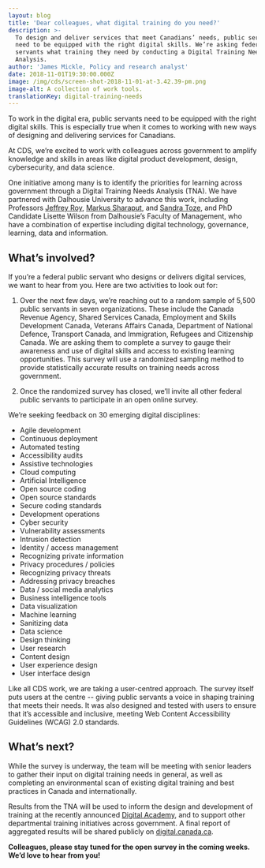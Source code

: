 ```yaml
---
layout: blog
title: 'Dear colleagues, what digital training do you need?'
description: >-
  To design and deliver services that meet Canadians’ needs, public servants
  need to be equipped with the right digital skills. We’re asking federal public
  servants what training they need by conducting a Digital Training Needs
  Analysis.
author: 'James Mickle, Policy and research analyst'
date: 2018-11-01T19:30:00.000Z
image: /img/cds/screen-shot-2018-11-01-at-3.42.39-pm.png
image-alt: A collection of work tools.
translationKey: digital-training-needs
---
```

To work in the digital era, public servants need to be equipped with the right digital skills. This is especially true when it comes to working with new ways of designing and delivering services for Canadians.

At CDS, we’re excited to work with colleagues across government to amplify knowledge and skills in areas like digital product development, design, cybersecurity, and data science. 

One initiative among many is to identify the priorities for learning across government through a Digital Training Needs Analysis (TNA). We have partnered with Dalhousie University to advance this work, including Professors [Jeffrey Roy](https://www.dal.ca/faculty/management/school-of-public-administration/faculty-staff/our-faculty/jeffrey-roy.html), [Markus Sharaput](https://www.dal.ca/faculty/management/school-of-public-administration/faculty-staff/our-faculty/markus-sharaput.html), and [Sandra Toze](https://www.dal.ca/faculty/management/school-of-information-management/faculty-staff/faculty/sandra-toze.html), and PhD Candidate Lisette Wilson from Dalhousie’s Faculty of Management, who have a combination of expertise including digital technology, governance, learning, data and information. 

## What’s involved?

If you’re a federal public servant who designs or delivers digital services, we want to hear from you. Here are two activities to look out for:

1. Over the next few days, we’re reaching out to a random sample of 5,500 public servants in seven organizations. These include the Canada Revenue Agency, Shared Services Canada, Employment and Skills Development Canada, Veterans Affairs Canada, Department of National Defence, Transport Canada, and Immigration, Refugees and Citizenship Canada. We are asking them to complete a survey to gauge their awareness and use of digital skills and access to existing learning opportunities. This survey will use a randomized sampling method to provide statistically accurate results on training needs across government.

2. Once the randomized survey has closed, we’ll invite all other federal public servants to participate in an open online survey.

We’re seeking feedback on 30 emerging digital disciplines:

* Agile development
* Continuous deployment
* Automated testing
* Accessibility audits
* Assistive technologies
* Cloud computing
* Artificial Intelligence
* Open source coding
* Open source standards
* Secure coding standards
* Development operations
* Cyber security
* Vulnerability assessments
* Intrusion detection
* Identity / access management
* Recognizing private information
* Privacy procedures / policies
* Recognizing privacy threats
* Addressing privacy breaches
* Data / social media analytics
* Business intelligence tools
* Data visualization
* Machine learning
* Sanitizing data
* Data science
* Design thinking
* User research
* Content design
* User experience design
* User interface design

Like all CDS work, we are taking a user-centred approach. The survey itself puts users at the centre -- giving public servants a voice in shaping training that meets their needs. It was also designed and tested with users to ensure that it’s accessible and inclusive, meeting Web Content Accessibility Guidelines (WCAG) 2.0 standards.

## What’s next?

While the survey is underway, the team will be meeting with senior leaders to gather their input on digital training needs in general, as well as completing an environmental scan of existing digital training and best practices in Canada and internationally. 

Results from the TNA will be used to inform the design and development of training at the recently announced [Digital Academy](https://www.canada.ca/en/treasury-board-secretariat/news/2018/10/government-of-canada-launches-digital-academy.html), and to support other departmental training initiatives across government. A final report of aggregated results will be shared publicly on [digital.canada.ca](https://digital.canada.ca/).

**Colleagues, please stay tuned for the open survey in the coming weeks. We’d love to hear from you!**
